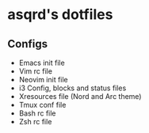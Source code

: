# asqrd's dotfiles

## Configs
- Emacs init file
- Vim rc file
- Neovim init file
- i3 Config, blocks and status files
- Xresources file (Nord and Arc theme)
- Tmux conf file
- Bash rc file
- Zsh rc file
